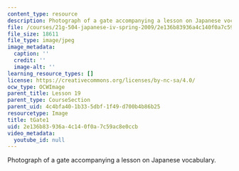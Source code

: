 ```yaml
---
content_type: resource
description: Photograph of a gate accompanying a lesson on Japanese vocabulary.
file: /courses/21g-504-japanese-iv-spring-2009/2e136b83936a4c140f0a7c59ac8e0ccb_tGate1.jpg
file_size: 18611
file_type: image/jpeg
image_metadata:
  caption: ''
  credit: ''
  image-alt: ''
learning_resource_types: []
license: https://creativecommons.org/licenses/by-nc-sa/4.0/
ocw_type: OCWImage
parent_title: Lesson 19
parent_type: CourseSection
parent_uid: 4c4bfa40-1b33-5dbf-1f49-d700b4b86b25
resourcetype: Image
title: tGate1
uid: 2e136b83-936a-4c14-0f0a-7c59ac8e0ccb
video_metadata:
  youtube_id: null
---
```

Photograph of a gate accompanying a lesson on Japanese vocabulary.